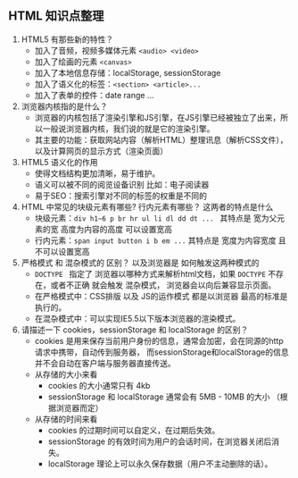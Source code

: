 HTML 知识点整理
-- 
1. HTML5 有那些新的特性？   
    * 加入了音频，视频多媒体元素 `<audio> <video>`
    * 加入了绘画的元素 `<canvas>`
    * 加入了本地信息存储：localStorage, sessionStorage
    * 加入了语义化的标签：`<section> <article>...` 
    * 加入了表单的控件：date range ... 
2. 浏览器内核指的是什么？  
    * 浏览器的内核包括了渲染引擎和JS引擎，在JS引擎已经被独立了出来，所以一般说浏览器内核，我们说的就是它的渲染引擎。  
    * 其主要的功能：获取网站内容（解析HTML）整理讯息（解析CSS文件），以及计算网页的显示方式（渲染页面）
3. HTML5 语义化的作用 
    * 使得文档结构更加清晰，易于维护。
    * 语义可以被不同的阅览设备识别 比如：电子阅读器
    * 易于SEO：搜索引擎对不同的标签的权重是不同的
4. HTML 中常见的块级元素有哪些? 行内元素有哪些？ 这两者的特点是什么
    * 块级元素：`div h1~6 p br hr ul li dl dd dt ... ` 其特点是 宽为父元素的宽 高度为内容的高度 可以设置宽高
    * 行内元素：`span input button i b em ...` 其特点是 宽度为内容宽度 且不可以设置宽高
5. 严格模式 和 混杂模式的 区别？ 以及浏览器是 如何触发这两种模式的   
    * `DOCTYPE ` 指定了 浏览器以哪种方式来解析html文档，如果 `DOCTYPE` 不存在，或者不正确 就会触发 混杂模式，
    浏览器会以向后兼容显示页面。
    * 在严格模式中：CSS排版 以及 JS的运作模式 都是以浏览器 最高的标准是执行的。
    * 在混杂模式中：可以实现IE5.5以下版本浏览器的渲染模式。  
6. 请描述一下 cookies，sessionStorage 和 localStorage 的区别？
    * cookies 是用来保存当前用户身份的信息，通常会加密，会在同源的http请求中携带，自动传到服务器，
    而sessionStorage和localStorage的信息并不会自动在客户端与服务器直接传送。 
    * 从存储的大小来看 
        * cookies 的大小通常只有 4kb 
        * sessionStorage 和 localStorage 通常会有 5MB - 10MB 的大小 （根据浏览器而定）
    * 从存储的时间来看 
        * cookies 的过期时间可以自定义，在过期后失效。
        * sessionStorage 的有效时间为用户的会话时间，在浏览器关闭后消失。
        * localStorage 理论上可以永久保存数据（用户不主动删除的话）。
